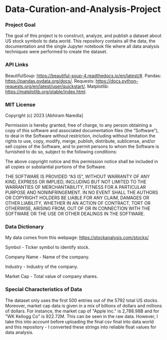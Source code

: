 # Data-Curation-and-Analysis-Project

### Project Goal
The goal of this project is to construct, analyze, and publish a dataset about US stock symbols to data.world. This repository contains all the data, the documentation and the single Jupyter notebook file where all data analysis techniques were performed to create the dataset.

### API Links
BeautifulSoup: https://beautiful-soup-4.readthedocs.io/en/latest/#. Pandas: https://pandas.pydata.org/docs/. Requests: https://docs.python-requests.org/en/latest/user/quickstart/. Matplotlib: https://matplotlib.org/stable/index.html.

### MIT License
Copyright (c) 2023 [Abhiram Naredla]

Permission is hereby granted, free of charge, to any person obtaining a copy of this software and associated documentation files (the “Software”), to deal in the Software without restriction, including without limitation the rights to use, copy, modify, merge, publish, distribute, sublicense, and/or sell copies of the Software, and to permit persons to whom the Software is furnished to do so, subject to the following conditions:

The above copyright notice and this permission notice shall be included in all copies or substantial portions of the Software.

THE SOFTWARE IS PROVIDED “AS IS”, WITHOUT WARRANTY OF ANY KIND, EXPRESS OR IMPLIED, INCLUDING BUT NOT LIMITED TO THE WARRANTIES OF MERCHANTABILITY, FITNESS FOR A PARTICULAR PURPOSE AND NONINFRINGEMENT. IN NO EVENT SHALL THE AUTHORS OR COPYRIGHT HOLDERS BE LIABLE FOR ANY CLAIM, DAMAGES OR OTHER LIABILITY, WHETHER IN AN ACTION OF CONTRACT, TORT OR OTHERWISE, ARISING FROM, OUT OF OR IN CONNECTION WITH THE SOFTWARE OR THE USE OR OTHER DEALINGS IN THE SOFTWARE.

### Data Dictionary
My data comes from this webpage: https://stockanalysis.com/stocks/

Symbol - Ticker symbol to identify stock.

Company Name - Name of the company.

Industry - Industry of the company.

Market Cap - Total value of company shares.

### Special Characteristics of Data
The dataset only uses the first 500 entries out of the 5792 total US stocks. Moreover, market cap data is given in a mix of billions of dollars and millions of dollars. For instance, the market cap of "Apple Inc." is 2,788.98B and for "WK Kellogg Co" is 922.72M. This can be seen in the raw data. However, I take this into account before uploading the final csv final into data.world and this repository - I converted these strings into reliable float values for data analysis.
